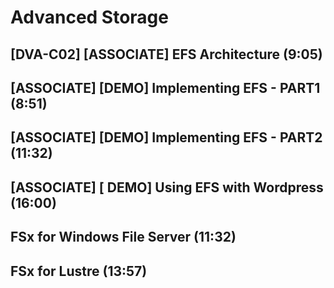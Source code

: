 # Advanced Storage

## [DVA-C02] [ASSOCIATE] EFS Architecture (9:05)

## [ASSOCIATE] [DEMO] Implementing EFS - PART1 (8:51)

## [ASSOCIATE] [DEMO] Implementing EFS - PART2 (11:32)

## [ASSOCIATE] [ DEMO] Using EFS with Wordpress (16:00)

## FSx for Windows File Server (11:32)

## FSx for Lustre (13:57)
